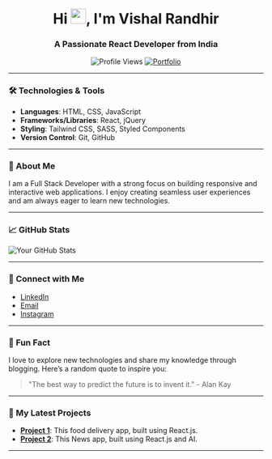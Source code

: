 <h1 align="center">Hi <img src="https://media.giphy.com/media/WUlplcMpOCEmTGBtBW/giphy.gif" width="30">, I'm Vishal Randhir</h1>
<h3 align="center">A Passionate React Developer from India</h3>

<p align="center">
  <img src="https://komarev.com/ghpvc/?username=VishalRandhir&color=dc143c&style=for-the-badge" alt="Profile Views" />
  <a href="https://github/vishalrandhir">
    <img src="https://img.shields.io/badge/Portfolio-543DE0?style=for-the-badge&logo=About.me&logoColor=white" alt="Portfolio" />
  </a>
</p>

---

### 🛠️ Technologies & Tools
- **Languages**: HTML, CSS, JavaScript
- **Frameworks/Libraries**: React, jQuery
- **Styling**: Tailwind CSS, SASS, Styled Components
- **Version Control**: Git, GitHub

---

### 🌱 About Me
I am a Full Stack Developer with a strong focus on building responsive and interactive web applications. I enjoy creating seamless user experiences and am always eager to learn new technologies.

---

### 📈 GitHub Stats
![Your GitHub Stats](https://github-readme-stats.vercel.app/api?username=vishalrandhir&show_icons=true&theme=radical)

---

### 🔗 Connect with Me
- [LinkedIn](https://www.linkedin.com/in/vishal-randhir-ba06a71b3)
- [Email](vishalrandhir214@gmail.com)
- [Instagram](https://instagram.com/vishal.randhir)

---

### 🎉 Fun Fact
I love to explore new technologies and share my knowledge through blogging. Here’s a random quote to inspire you:
> "The best way to predict the future is to invent it." - Alan Kay

---

### 🎨 My Latest Projects
- **[Project 1](https://github.com/vishalrandhir/FoodApp)**: This food delivery app, built using React.js.
- **[Project 2](https://github.com/vishalrandhir/NewsApp)**: This News app, built using React.js and AI.

---

<!--
### 💻 Animated GIFs
![My Coding GIF](https://i.pinimg.com/originals/ef/2d/b0/ef2db0885d94fd149a4b7914923bb2a3.gif)

--->
